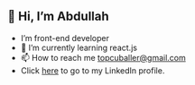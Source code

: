  ## 👋 Hi, I’m Abdullah
- I’m front-end developer
- 🌱 I’m currently learning react.js
- 📫 How to reach me topcuballer@gmail.com
- Click [here](www.linkedin.com/in/topcuabdullah/) to go to my LinkedIn profile.

